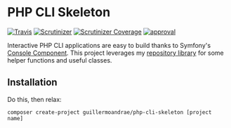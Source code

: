 # PHP CLI Skeleton
[![Travis](https://img.shields.io/travis/guillermoandrae/php-cli-skeleton.svg?style=flat-square)](https://travis-ci.org/guillermoandrae/php-cli-skeleton) [![Scrutinizer](https://img.shields.io/scrutinizer/g/guillermoandrae/php-cli-skeleton.svg?style=flat-square)](https://scrutinizer-ci.com/g/guillermoandrae/php-cli-skeleton/) [![Scrutinizer Coverage](https://img.shields.io/scrutinizer/coverage/g/guillermoandrae/php-cli-skeleton.svg?style=flat-square)](https://scrutinizer-ci.com/g/guillermoandrae/php-cli-skeleton/) [![approval](https://img.shields.io/badge/approved%20by-your%20mom-green.svg?style=flat-square)](https://guillermoandraefisher.com)

Interactive PHP CLI applications are easy to build thanks to Symfony's [Console Component](https://symfony.com/doc/current/components/console.html). This project leverages my [repository library](https://github.com/guillermoandrae/php-repository) for some helper functions and useful classes.

## Installation
Do this, then relax:
```
composer create-project guillermoandrae/php-cli-skeleton [project name]

```
